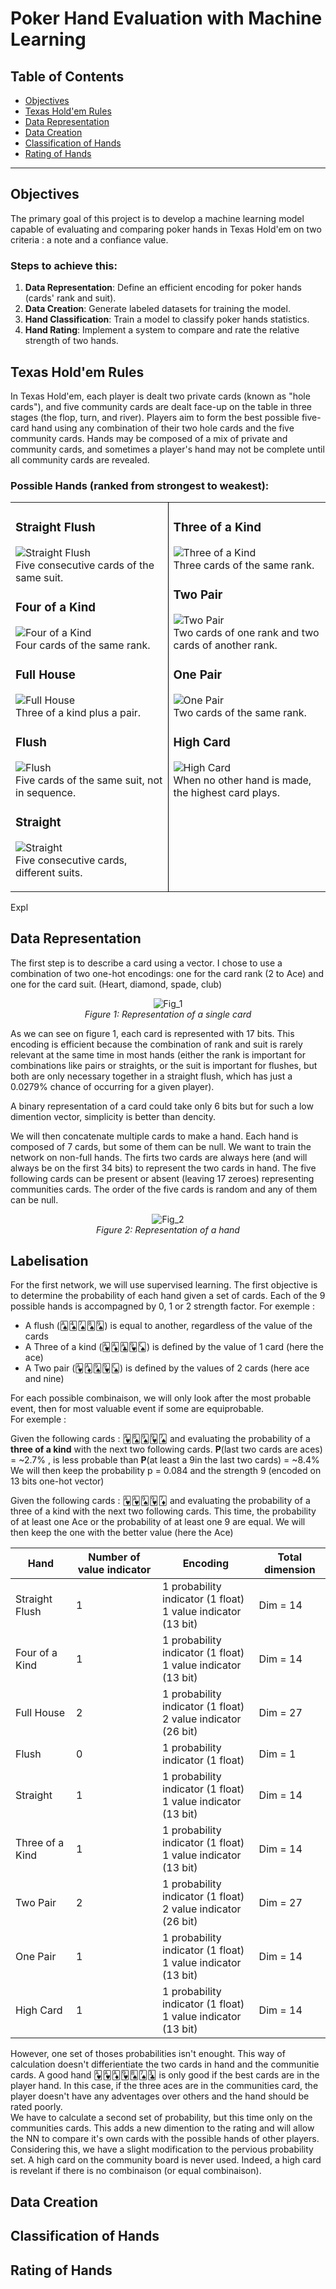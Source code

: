# Poker Hand Evaluation with Machine Learning

## Table of Contents
- [Objectives](#objectives)
- [Texas Hold'em Rules](#texas-holdem-rules)
- [Data Representation](#data-representation)
- [Data Creation](#data-creation)
- [Classification of Hands](#classification-of-hands)
- [Rating of Hands](#rating-of-hands)

---

## Objectives
The primary goal of this project is to develop a machine learning model capable of evaluating and comparing poker hands in Texas Hold'em on two criteria : a note and a confiance value.

### Steps to achieve this:
1. **Data Representation**: Define an efficient encoding for poker hands (cards' rank and suit).
2. **Data Creation**: Generate labeled datasets for training the model.
3. **Hand Classification**: Train a model to classify poker hands statistics.
4. **Hand Rating**: Implement a system to compare and rate the relative strength of two hands.
   
## Texas Hold'em Rules
In Texas Hold'em, each player is dealt two private cards (known as "hole cards"), and five community cards are dealt face-up on the table in three stages (the flop, turn, and river). Players aim to form the best possible five-card hand using any combination of their two hole cards and the five community cards. Hands may be composed of a mix of private and community cards, and sometimes a player's hand may not be complete until all community cards are revealed.

### Possible Hands (ranked from strongest to weakest):
<table>
<tr>
<td width="50%" valign="top">

### Straight Flush
![Straight Flush](images/straight_flush.png)  
Five consecutive cards of the same suit.

### Four of a Kind
![Four of a Kind](images/four_of_a_kind.png)  
Four cards of the same rank.

### Full House
![Full House](images/full_house.png)  
Three of a kind plus a pair.

### Flush
![Flush](images/flush.png)  
Five cards of the same suit, not in sequence.

### Straight
![Straight](images/straight.png)  
Five consecutive cards, different suits.

</td>
<td style="border-left: 1px solid black;" width="50%" valign="top">

### Three of a Kind
![Three of a Kind](images/three_of_a_kind.png)  
Three cards of the same rank.

### Two Pair
![Two Pair](images/two_pair.png)  
Two cards of one rank and two cards of another rank.

### One Pair
![One Pair](images/pair.png)  
Two cards of the same rank.

### High Card
![High Card](images/high_card.png)  
When no other hand is made, the highest card plays.

</td>
</tr>
</table>

Expl

## Data Representation

The first step is to describe a card using a vector. I chose to use a combination of two one-hot encodings: one for the card rank (2 to Ace) and one for the card suit. (Heart, diamond, spade, club)  
<p align="center">
  <img src="images/fig_1.png" alt="Fig_1">
  <br>
  <i>Figure 1: Representation of a single card</i>
</p>
As we can see on figure 1, each card is represented with 17 bits.   
This encoding is efficient because the combination of rank and suit is rarely relevant at the same time in most hands (either the rank is important for combinations like pairs or straights, or the suit is important for flushes, but both are only necessary together in a straight flush, which has just a 0.0279% chance of occurring for a given player).


A binary representation of a card could take only 6 bits but for such a low dimention vector, simplicity is better than dencity.  
  
We will then concatenate multiple cards to make a hand. Each hand is composed of 7 cards, but some of them can be null. We want to train the network on non-full hands. The firts two cards are always here (and will always be on the first 34 bits) to represent the two cards in hand. The five following cards can be present or absent (leaving 17 zeroes) representing communities cards. The order of the five cards is random and any of them can be null.   

<p align="center">
  <img src="images/fig_2.png" alt="Fig_2">
  <br>
  <i>Figure 2: Representation of a hand</i>
</p>

## Labelisation

For the first network, we will use supervised learning. The first objective is to determine the probability of each hand given a set of cards.
Each of the 9 possible hands is accompagned by 0, 1 or 2 strength factor.
For exemple :  
- A flush (🂡🂤🂧🂨🂩) is equal to another, regardless of the value of the cards  
- A Three of a kind (🂱🃁🃑🂹🂬) is defined by the value of 1 card (here the ace)   
- A Two pair (🂱🃁🂩🂹🂬) is defined by the values of 2 cards (here ace and nine)  

For each possible combinaison, we will only look after the most probable event, then for most valuable event if some are equiprobable.  
For exemple :

Given the following cards : 🂱🂨🂩🂹🂧 and evaluating the probability of a **three of a kind** with the next two following cards.
**P**(last two cards are aces) = ~2.7% , is less probable than **P**(at least a 9in the last two cards) = ~8.4%
We will then keep the probability p = 0.084 and the strength 9 (encoded on 13 bits one-hot vector) 

Given the following cards : 🂱🂱🂩🂹🃇 and evaluating the probability of a three of a kind with the next two following cards.
This time, the probability of at least one Ace or the probability of at least one 9 are equal. We will then keep the one with the better value (here the Ace)

| Hand            | Number of value indicator | Encoding | Total dimension |
|-----------------|---------------------------|----------|-----------------|
| Straight Flush  | 1                         | 1 probability indicator (1 float) <br/> 1 value indicator (13 bit)| Dim = 14 |
| Four of a Kind  | 1                         | 1 probability indicator (1 float) <br/> 1 value indicator (13 bit)| Dim = 14|
| Full House      | 2                         | 1 probability indicator (1 float) <br/> 2 value indicator (26 bit)| Dim = 27 |
| Flush           | 0                         | 1 probability indicator (1 float) | Dim = 1 |
| Straight        | 1                         | 1 probability indicator (1 float) <br/> 1 value indicator (13 bit)| Dim = 14|
| Three of a Kind | 1                         | 1 probability indicator (1 float) <br/> 1 value indicator (13 bit)| Dim = 14|
| Two Pair        | 2                         | 1 probability indicator (1 float) <br/> 2 value indicator (26 bit)| Dim = 27|
| One Pair        | 1                         | 1 probability indicator (1 float) <br/> 1 value indicator (13 bit)| Dim = 14|
| High Card       | 1                         | 1 probability indicator (1 float) <br/> 1 value indicator (13 bit)| Dim = 14|  

However, one set of thoses probabilities isn't enought. This way of calculation doesn't differientiate the two cards in hand and the communitie cards. 
A good hand 🂱🂱🃁🂹🂨🂧🃓 is only good if the best cards are in the player hand. In this case, if the three aces are in the communities card, the player doesn't have any adventages over others and the hand should be rated poorly.  
We have to calculate a second set of probability, but this time only on the communities cards. This adds a new dimention to the rating and will allow the NN to compare it's own cards with the possible hands of other players. 
Considering this, we have a slight modification to the pervious probability set. A high card on the community board is never used. Indeed, a high card is revelant if there is no combinaison (or equal combinaison). 

## Data Creation

## Classification of Hands

## Rating of Hands
